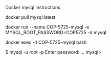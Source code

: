 Docker mysql instructions

docker pull mysql:latest

docker run --name COP-5725-mysql -e MYSQL_ROOT_PASSWORD=COP5725 -d mysql

docker exec -it COP-5725-mysql bash

$ mysql -u root -p
Enter password: ...
mysql>
